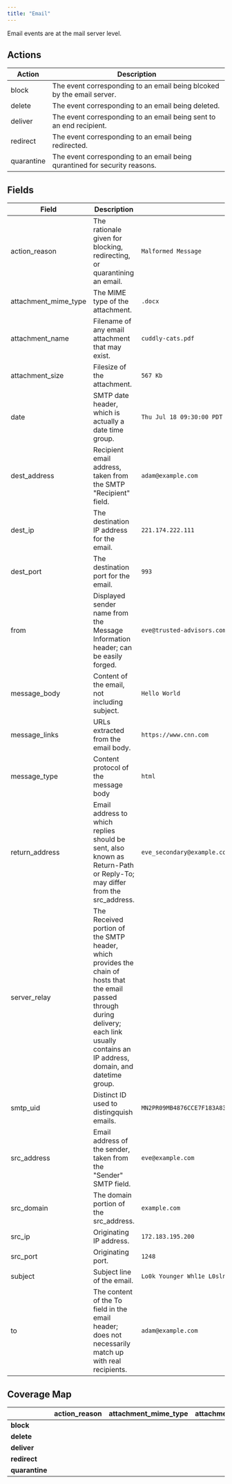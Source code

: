 ```yaml
---
title: "Email"
---
```


Email events are at the mail server level.

## Actions

|Action|Description|
|---|---|
|block|The event corresponding to an email being blcoked by the email server.
|delete|The event corresponding to an email being deleted.
|deliver|The event corresponding to an email being sent to an end recipient.
|redirect|The event corresponding to an email being redirected.
|quarantine|The event corresponding to an email being qurantined for security reasons.
## Fields

|Field|Description|Example|
|---|---|---|
action_reason|The rationale given for blocking, redirecting, or quarantining an email.|`Malformed Message`|
attachment_mime_type|The MIME type of the attachment.|`.docx`|
attachment_name|Filename of any email attachment that may exist.|`cuddly-cats.pdf`|
attachment_size|Filesize of the attachment.|`567 Kb`|
date|SMTP date header, which is actually a date time group.|`Thu Jul 18 09:30:00 PDT 2019`|
dest_address|Recipient email address, taken from the SMTP "Recipient" field.|`adam@example.com`|
dest_ip|The destination IP address for the email.|`221.174.222.111`|
dest_port|The destination port for the email.|`993`|
from|Displayed sender name from the Message Information header; can be easily forged.|`eve@trusted-advisors.com`|
message_body|Content of the email, not including subject.|`Hello World`|
message_links|URLs extracted from the email body.|`https://www.cnn.com`|
message_type|Content protocol of the message body|`html`|
return_address|Email address to which replies should be sent, also known as Return-Path or Reply-To; may differ from the src_address.|`eve_secondary@example.com`|
server_relay|The Received portion of the SMTP header, which provides the chain of hosts that the email passed through during delivery; each link usually contains an IP address, domain, and datetime group.||
smtp_uid|Distinct ID used to distingquish emails.|`MN2PR09MB4876CCE7F183A83E6BA1C4C1CBF50@PP34399.prod.outlook.com`|
src_address|Email address of the sender, taken from the "Sender" SMTP field.|`eve@example.com`|
src_domain|The domain portion of the src_address.|`example.com`|
src_ip|Originating IP address.|`172.183.195.200`|
src_port|Originating port.|`1248`|
subject|Subject line of the email.|`Lo0k Younger Whl1e L0slng We19ht!!`|
to|The content of the To field in the email header; does not necessarily match up with real recipients.|`adam@example.com`|

## Coverage Map

| | **action_reason** | **attachment_mime_type** | **attachment_name** | **attachment_size** | **date** | **dest_address** | **dest_ip** | **dest_port** | **from** | **message_body** | **message_links** | **message_type** | **return_address** | **server_relay** | **smtp_uid** | **src_address** | **src_domain** | **src_ip** | **src_port** | **subject** | **to** |
|---|---|---|---|---|---|---|---|---|---|---|---|---|---|---|---|---|---|---|---|--|--|
| **block** | | | | | | | | | | | | | | | | | | | | | |
| **delete** | | | | | | | | | | | | | | | | | | | | | |
| **deliver** | | | | | | | | | | | | | | | | | | | | | |
| **redirect** | | | | | | | | | | | | | | | | | | | | | |
| **quarantine** | | | | | | | | | | | | | | | | | | | | | |
